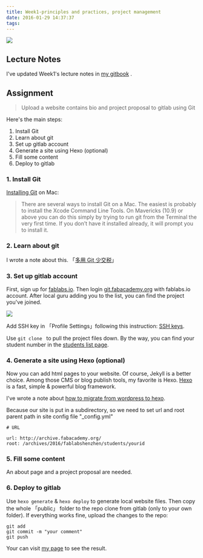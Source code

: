 ```yaml
---
title: Week1-principles and practices, project management
date: 2016-01-29 14:37:37
tags:
---
```


![](http://7xjpra.com1.z0.glb.clouddn.com/week1.png)

<!--more-->

## Lecture Notes

I've updated Week1's lecture notes in [my gitbook](https://kidult00.gitbooks.io/00fabnotes/content/Week1/1_Introduction.html) .

## Assignment

> Upload a website contains bio and project proposal to gitlab using Git

Here's the main steps:

1. Install Git
2. Learn about git
3. Set up gitlab account
4. Generate a site using Hexo (optional)
5. Fill some content
6. Deploy to gitlab


### 1. Install Git

[Installing Git](https://git-scm.com/book/en/v2/Getting-Started-Installing-Git) on Mac:

> There are several ways to install Git on a Mac. The easiest is probably to install the Xcode Command Line Tools. On Mavericks (10.9) or above you can do this simply by trying to run git from the Terminal the very first time. If you don’t have it installed already, it will prompt you to install it.



### 2. Learn about git

I wrote a note about this. 「[多用 Git 少交税](http://www.uegeek.com/2015/03/18/learngit/)」

### 3. Set up gitlab account

First, sign up for [fablabs.io](fablabs.io). Then login [git.fabacademy.org](http://git.fabacademy.org/) with fablabs.io account. After local guru adding you to the list, you can find the project you've joined. 

![](http://7xjpra.com1.z0.glb.clouddn.com/gitlabproject.png)

Add SSH key in 「Profile Settings」following this instruction: [SSH keys](http://git.fabacademy.org/help/ssh/README).

Use ``git clone `` to pull the project files down. By the way, you can find your student number in the [students list page](http://archive.fabacademy.org/archives/2016/master/students.html).

### 4. Generate a site using Hexo (optional)

Now you can add html pages to your website. Of course, Jekyll is a better choice. Among those CMS or blog publish tools, my favorite is Hexo. [Hexo](https://hexo.io/) is a fast, simple & powerful blog framework. 

I've wrote a note about [how to migrate from wordpress to hexo](http://www.uegeek.com/2016/01/10/from-wordpress-to-hexo/).

Because our site is put in a subdirectory, so we need to set url and root parent path in site config file "_config.yml" 


```
# URL

url: http://archive.fabacademy.org/
root: /archives/2016/fablabshenzhen/students/yourid
```

### 5. Fill some content

An about page and a project proposal are needed.

### 6. Deploy to gitlab

Use ``hexo generate`` & ``hexo deploy`` to generate local website files. Then copy the whole 「public」 folder to the repo clone from gitlab (only to your own folder). If everything works fine, upload the changes to the repo:

```
git add
git commit -m "your comment"
git push
```

Your can visit [my page](http://archive.fabacademy.org/archives/2016/fablabshenzhen/students/417/) to see the result.
